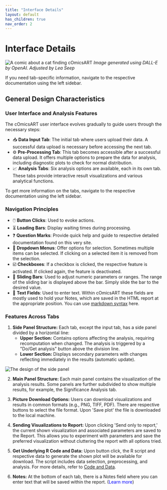 ```yaml
---
title: "Interface Details"
layout: default
has_children: true
nav_order: 2
---
```


# Interface Details
![A comic about a cat finding cOmicsART](/cOmicsArt/assets/images/cOmicsOctopus.png)
*Image generated using DALL-E by OpenAI. Adjusted by Lea Seep*

If you need tab-specific information, navigate to the respective documentation using the left sidebar.

## General Design Characteristics

### User Interface and Analysis Features

The cOmicsART user interface evolves gradually to guide users through the necessary steps:

- 📥 **Data Input Tab**: The initial tab where users upload their data. A successful data upload is necessary before accessing the next tab.
- ⚙️ **Pre-Processing Tab**: This tab becomes accessible after a successful data upload. It offers multiple options to prepare the data for analysis, including diagnostic plots to check for normal distribution.
- 📈 **Analysis Tabs**: Six analysis options are available, each in its own tab. These tabs provide interactive result visualizations and various analytical functions.

To get more information on the tabs, navigate to the respective documentation using the left sidebar.

### Navigation Principles

- 🖱️ **Button Clicks**: Used to evoke actions.
- ⏳ **Loading Bars**: Display waiting times during processing.
- ❓ **Question Marks**: Provide quick help and guide to respective detailed documentation found on this very site.
- 🔽 **Dropdown Menus**: Offer options for selection. Sometimes multiple items can be selected. If clicking on a selected item it is removed from the selection.
- ☑️ **Checkboxes**: If a checkbox is clicked, the respective feature is activated. If clicked again, the feature is deactivated.
- 📏 **Sliding Bars**: Used to adjust numeric parameters or ranges. The range of the sliding bar is displayed above the bar. Simply slide the bar to the desired value.
- 📝 **Text Fields**: Used to enter text. Within cOmicsART these fields are mostly used to hold your Notes, which are saved in the HTML report at the appropriate position. You can use [markdown syntax](https://www.markdownguide.org/cheat-sheet/) here.

### Features Across Tabs

1. **Side Panel Structure:** Each tab, except the input tab, has a side panel divided by a horizontal line:
   - **Upper Section:** Contains options affecting the analysis, requiring recomputation when changed. The analysis is triggered by a "Do/Get analysis" button above the division line.
   - **Lower Section:** Displays secondary parameters with changes reflecting immediately in the results (automatic update).
   
![The design of the side panel](/cOmicsArt/assets/images/design_principleSidePanel.png)
   
2. **Main Panel Structure:** Each main panel contains the visualization of the analysis results. Some panels are further subdivided to show multiple results, for example, the Significance Analysis tab.

3. **Picture Download Options:** Users can download visualizations and results in common formats (e.g., PNG, TIFF, PDF). There are respective buttons to select the file format. Upon 'Save plot' the file is downloaded to the local machine.

4. **Sending Visualizations to Report:** Upon clicking 'Send only to report,' the current shown visualization and associated parameters are saved to the Report. This allows you to experiment with parameters and save the preferred visualization without cluttering the report with all options tried.

5. **Get Underlying R Code and Data:** Upon button click, the R script and respective data to generate the shown plot will be available for download. The script includes data selection, preprocessing, and analysis. For more details, refer to [Code and Data](code-and-data.md).

6. **Notes:** At the bottom of each tab, there is a Notes field where you can enter text that will be saved within the report. (<span id="toggle-button" style="color: blue; cursor: pointer;" onclick="toggleInfoBox()">Learn more</span>)
<div id="info-box" style="display: none; margin-top: 10px; padding: 10px; border: 1px solid #ccc; background-color: #f9f9f9; width: auto; max-width: 100%;">
<h2>Personal Note Taking</h2>
<p>
 This section is for your Notes. It can be as easy as just a keyword or as complex as an entire figure description or even an entire book (however, I do think there are better tools for this).
 To enable possibilities to structure your text, involving headings, bullet points, or colored chunks, <code>markdown</code> syntax can be used.
 <br><br>
 >Click <a href="https://www.markdownguide.org/basic-syntax/" target="_blank">here</a> for their detailed documentation.
</p>
<p>To get you quickly started, here is a snippet that uses headings, bullet points, and some bold text:</p>
<pre style="background-color: rgba(173, 216, 230, 0.5); border: 2px solid rgba(173, 216, 230, 0.8); padding: 10px; border-radius: 5px;">
<code>
#### Remarks:
- Plot looks fine
- sample xxxx is candidate for an outlier **Needs Further check**

#### What came to my mind not directly related to the plot:
##### Literature I still need to read
[Seep et al](https://doi.org/10.1038/s41598-021-87643-8)

##### Further procedure
1. Check next plot
2. combine plots
3. Have a coffee
</code>
</pre>
<p>The above shown will output in the Report the following:</p>
<p><strong>Remarks:</strong></p>
<ul>
 <li>Plot looks fine</li>
 <li>Sample xxxx potentially candidate for an outlier <strong>Needs Further check</strong></li>
</ul>
<p><strong>What came to my mind not directly related to the plot:</strong></p>
<h5>Literature I still need to read</h5>
<p>
 <a href="https://doi.org/10.1038/s41598-021-87643-8" target="_blank">Seep et al</a>
</p>
<h5>Further procedure</h5>
<ol>
 <li>Check next plot</li>
 <li>Combine plots</li>
 <li>Have a coffee</li>
</ol>
</div>

<script>
  function toggleInfoBox() {
    const infoBox = document.getElementById('info-box');
    const toggleButton = document.getElementById('toggle-button');
    
    if (infoBox.style.display === 'none' || infoBox.style.display === '') {
      infoBox.style.display = 'block';
      toggleButton.textContent = 'Show less';
    } else {
      infoBox.style.display = 'none';
      toggleButton.textContent = 'Learn more';
    }
  }
</script>
